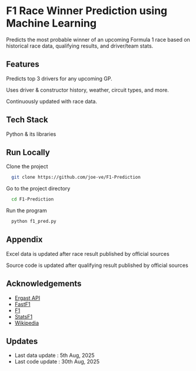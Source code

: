
# F1 Race Winner Prediction using Machine Learning

Predicts the most probable winner of an upcoming Formula 1 race based on historical race data, qualifying results, and driver/team stats.


## Features

Predicts top 3 drivers for any upcoming GP.

Uses driver & constructor history, weather, circuit types, and more.

Continuously updated with race data.


## Tech Stack

Python & its libraries


## Run Locally

Clone the project

```bash
  git clone https://github.com/joe-ve/F1-Prediction
```

Go to the project directory

```bash
  cd F1-Prediction
```

Run the program

```bash
  python f1_pred.py
```


## Appendix

Excel data is updated after race result published by official sources

Source code is updated after qualifying result published by official sources


## Acknowledgements

 - [Ergast API](https://ergast.com/mrd/)
 - [FastF1](https://github.com/theOehrly/Fast-F1)
 - [F1](https://www.formula1.com/)
 - [StatsF1](https://www.statsf1.com/)
 - [Wikipedia](https://www.wikipedia.org/)


## Updates

- Last data update : 5th Aug, 2025
- Last code update : 30th Aug, 2025
